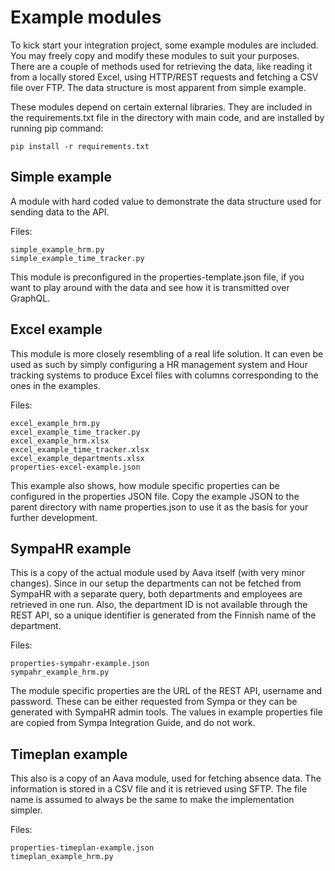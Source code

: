 # Example modules

To kick start your integration project, some example modules are included. You
may freely copy and modify these modules to suit your purposes. There are a
couple of methods used for retrieving the data, like reading it from a locally
stored Excel, using HTTP/REST requests and fetching a CSV file over FTP. The
data structure is most apparent from simple example.

These modules depend on certain external libraries. They are included in the
requirements.txt file in the directory with main code, and are installed by
running pip command:

`pip install -r requirements.txt`

## Simple example

A module with hard coded value to demonstrate the data structure used for
sending data to the API.

Files:

```text
simple_example_hrm.py
simple_example_time_tracker.py
```

This module is preconfigured in the properties-template.json file, if you want
to play around with the data and see how it is transmitted over GraphQL.

## Excel example

This module is more closely resembling of a real life solution. It can even be
used as such by simply configuring a HR management system and Hour tracking systems
to produce Excel files with columns corresponding to the ones in the examples.

Files:

```text
excel_example_hrm.py
excel_example_time_tracker.py
excel_example_hrm.xlsx
excel_example_time_tracker.xlsx
excel_example_departments.xlsx
properties-excel-example.json
```

This example also shows, how module specific properties can be configured in the
properties JSON file. Copy the example JSON to the parent directory with name
properties.json to use it as the basis for your further development.

## SympaHR example

This is a copy of the actual module used by Aava itself (with very minor changes).
Since in our setup the departments can not be fetched from SympaHR with a separate
query, both departments and employees are retrieved in one run. Also, the department
ID is not available through the REST API, so a unique identifier is generated from
the Finnish name of the department.

Files:

```text
properties-sympahr-example.json
sympahr_example_hrm.py
```

The module specific properties are the URL of the REST API, username and password. These
can be either requested from Sympa or they can be generated with SympaHR admin tools. The
values in example properties file are copied from Sympa Integration Guide, and do not work.

## Timeplan example

This also is a copy of an Aava module, used for fetching absence data. The information is
stored in a CSV file and it is retrieved using SFTP. The file name is assumed to always be
the same to make the implementation simpler.

Files:

```text
properties-timeplan-example.json
timeplan_example_hrm.py
```
